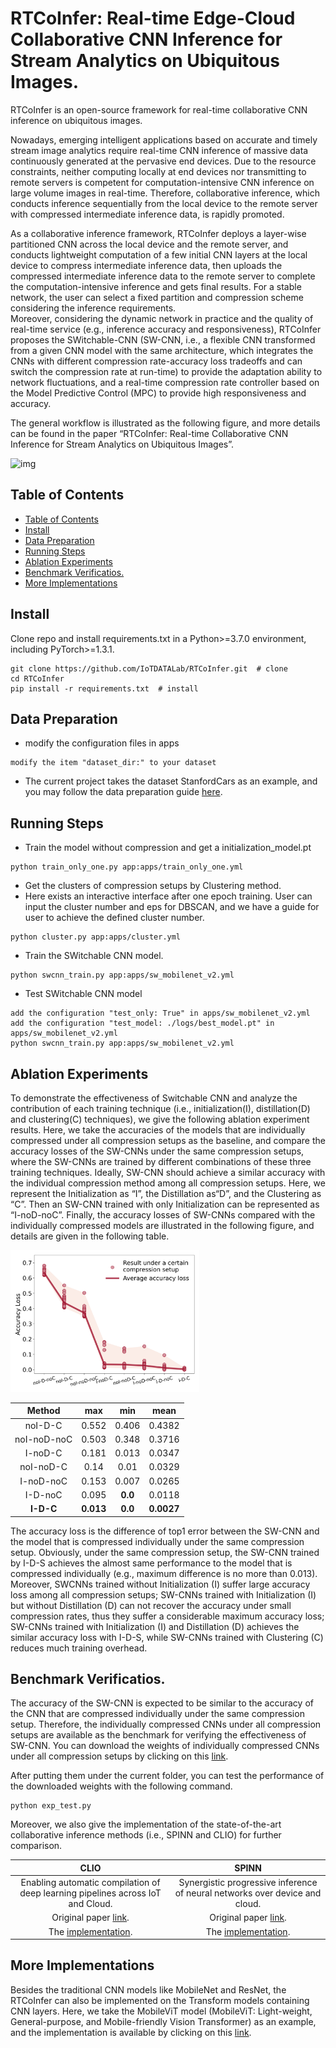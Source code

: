 # RTCoInfer: Real-time Edge-Cloud Collaborative CNN Inference for Stream Analytics on Ubiquitous Images.
RTCoInfer is an open-source framework for real-time collaborative CNN inference on ubiquitous images.  

Nowadays, emerging intelligent applications based on accurate and timely stream image analytics require real-time CNN inference of massive data continuously generated at the pervasive end devices. Due to the resource constraints, neither computing locally at end devices nor transmitting to remote servers is competent for computation-intensive CNN inference on large volume images in real-time. Therefore, collaborative inference, which conducts inference sequentially from the local device to the remote server with compressed intermediate inference data, is rapidly promoted.   

As a collaborative inference framework, RTCoInfer deploys a layer-wise partitioned CNN across the local device and the remote server, and conducts lightweight computation of a few initial CNN layers at the local device to compress intermediate inference data, then uploads the compressed intermediate inference data to the remote server to complete the computation-intensive inference and gets final results. For a stable network, the user can select a fixed partition and compression scheme considering the inference requirements.   
Moreover, considering the dynamic network in practice and the quality of real-time service (e.g., inference accuracy and responsiveness), RTCoInfer proposes the SWitchable-CNN (SW-CNN, i.e., a flexible CNN transformed from a given CNN model with the same architecture, which integrates the CNNs with different compression rate-accuracy loss tradeoffs and can switch the compression rate at run-time) to provide the adaptation ability to network fluctuations, and a real-time compression rate controller based on the Model Predictive Control (MPC) to provide high responsiveness and accuracy.  

The general workflow is illustrated as the following figure, and more details can be found in the paper “RTCoInfer: Real-time Collaborative CNN Inference for Stream Analytics on Ubiquitous Images”.

![img](assets/img/main.png)

## Table of Contents
  - [Table of Contents](#table-of-contents)
  - [Install](#install)
  - [Data Preparation](#data-preparation)
  - [Running Steps](#running-steps)
  - [Ablation Experiments](#ablation-experiments)
  - [Benchmark Verificatios.](#benchmark-verificatios)
  - [More Implementations](#more-implementations)

## Install
Clone repo and install requirements.txt in a Python>=3.7.0 environment, including PyTorch>=1.3.1.
```
git clone https://github.com/IoTDATALab/RTCoInfer.git  # clone
cd RTCoInfer
pip install -r requirements.txt  # install
```
## Data Preparation
* modify the configuration files in apps
```
modify the item "dataset_dir:" to your dataset 
```
* The current project takes the dataset StanfordCars as an example, and you may follow the data preparation guide [here](https://ai.stanford.edu/~jkrause/cars/car_dataset.html).

## Running Steps
* Train the model without compression and get a initialization_model.pt
```
python train_only_one.py app:apps/train_only_one.yml
```
* Get the clusters of compression setups by Clustering method.
* Here exists an interactive interface after one epoch training. User can input the cluster number and eps for DBSCAN, and we have a guide for user to achieve the defined cluster number. 
```
python cluster.py app:apps/cluster.yml
```
* Train the SWitchable CNN model.
```
python swcnn_train.py app:apps/sw_mobilenet_v2.yml
```
* Test SWitchable CNN model
```
add the configuration "test_only: True" in apps/sw_mobilenet_v2.yml
add the configuration "test_model: ./logs/best_model.pt" in apps/sw_mobilenet_v2.yml
python swcnn_train.py app:apps/sw_mobilenet_v2.yml
```

## Ablation Experiments
To demonstrate the effectiveness of Switchable CNN and analyze the contribution of each training technique (i.e., initialization(I), distillation(D) and clustering(C) techniques), we give the following ablation experiment results. Here, we take the accuracies of the models that are individually compressed under all compression setups as the baseline, and compare the accuracy losses of the SW-CNNs under the
same compression setups, where the SW-CNNs are trained by different combinations of these three training techniques.
Ideally, SW-CNN should achieve a similar accuracy with the individual compression method among all compression setups. Here, we represent the Initialization as “I”, the Distillation as“D”, and the Clustering as “C”. Then an SW-CNN trained with only Initialization can be represented as “I-noD-noC”. Finally, the accuracy losses of SW-CNNs compared with the individually compressed models are illustrated in the following figure, and details are given in the following table.

<img src = assets/img/results.png width=60% />  

<div class="center">

|Method|max|min|mean|
|:---------:|:-----:|:-----:|:------:|
|noI-D-C|0.552|0.406|0.4382|
|noI-noD-noC|0.503|0.348|0.3716|
|I-noD-C|0.181|0.013|0.0347|
|noI-noD-C|0.14|0.01|0.0329|
|I-noD-noC|0.153|0.007|0.0265|
|I-D-noC|0.095|**0.0**|0.0118|
|**I-D-C**|**0.013**|**0.0**|**0.0027**|

</div>

The accuracy loss is the difference of top1 error between the SW-CNN and the model that is compressed individually under the same compression setup.
Obviously, under the same compression setup, the SW-CNN trained by I-D-S achieves the almost same performance to the model that is compressed individually (e.g., maximum difference is no more than 0.013).
Moreover, SWCNNs trained without Initialization (I) suffer large accuracy loss among all compression setups; SW-CNNs trained with Initialization (I) but without Distillation (D) can not recover the accuracy under small compression rates, thus they suffer a considerable maximum accuracy loss; SW-CNNs trained with Initialization (I) and Distillation (D) achieves the similar accuracy loss with I-D-S, while SW-CNNs trained with Clustering (C) reduces much training overhead.


## Benchmark Verificatios.
The accuracy of the SW-CNN is expected to be similar to the accuracy of the CNN that are compressed individually under the same compression setup. Therefore, the individually compressed CNNs under all compression setups are available as the benchmark for verifying the effectiveness of SW-CNN. You can download the weights of individually compressed CNNs under all compression setups by clicking on this [link](https://drive.google.com/drive/folders/1RGwLZUXjmtA3b_ok1v3Lcrwx-dGeidMU?usp=sharing).

After putting them under the current folder, you can test the performance of the downloaded weights with the following command.
```
python exp_test.py
```
Moreover, we also give the implementation of the state-of-the-art collaborative inference methods (i.e., SPINN and CLIO) for further comparison. 

|CLIO|SPINN|
|:-:|:-:|
|Enabling automatic compilation of deep learning pipelines across IoT and Cloud. |Synergistic progressive inference of neural networks over device and cloud.
Original paper [link](https://dl.acm.org/doi/pdf/10.1145/3372224.3419215). |Original paper [link](https://dl.acm.org/doi/pdf/10.1145/3372224.3419194). 
The [implementation](https://github.com/IoTDATALab/RTCoInfer/tree/main/CLIO).  |The [implementation](https://github.com/IoTDATALab/RTCoInfer/tree/main/SPINN). |

## More Implementations
Besides the traditional CNN models like MobileNet and ResNet, the RTCoInfer can also be implemented on the Transform models containing CNN layers. Here, we take the MobileViT model (MobileViT: Light-weight, General-purpose, and Mobile-friendly Vision Transformer) as an example, and the implementation is available by clicking on this [link](https://github.com/IoTDATALab/RTCoInfer/tree/main/MobileViT). 
